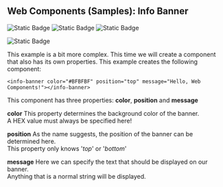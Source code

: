 ## Web Components (Samples): Info Banner

![Static Badge](https://img.shields.io/badge/Uses%20HTML5-%23525252?style=plastic&logo=html5&logoColor=%2333bbff&label=%20&labelColor=%23525252&link=https%3A%2F%2Fgithub.com%2Fpraetoriani)
![Static Badge](https://img.shields.io/badge/Uses%20CSS3-%23525252?style=plastic&logo=css3&logoColor=%2333CC33&label=%20&labelColor=%23525252&link=https%3A%2F%2Fgithub.com%2Fpraetoriani)
![Static Badge](https://img.shields.io/badge/Uses%20Javascript-%23525252?style=plastic&logo=javascript&logoColor=%23ffd633&label=%20&labelColor=%23525252&link=https%3A%2F%2Fgithub.com%2Fpraetoriani)

![Static Badge](https://img.shields.io/badge/Tested%20with%20Google%20Chrome-%23525252?style=plastic&logo=googlechrome&logoColor=%23DFDFDF&label=%20&labelColor=%23525252&link=https%3A%2F%2Fgithub.com%2Fpraetoriani)


This example is a bit more complex. This time we will create a component that also has its own properties. This example creates the following component:

```
<info-banner color="#BFBFBF" position="top" message="Hello, Web Components!"></info-banner>
```

This component has three properties:
**color**, **position** and **message**

**color**
This property determines the background color of the banner.<br>A HEX value must always be specified here!

**position**
As the name suggests, the position of the banner can be determined here.<br>This property only knows '*top*' or '*bottom*'

**message**
Here we can specify the text that should be displayed on our banner.<br>Anything that is a normal string will be displayed.

